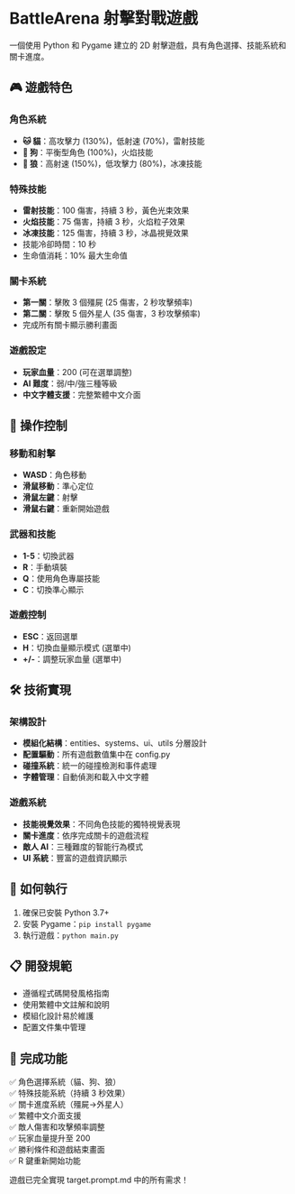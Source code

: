 # BattleArena 射擊對戰遊戲

一個使用 Python 和 Pygame 建立的 2D 射擊遊戲，具有角色選擇、技能系統和關卡進度。

## 🎮 遊戲特色

### 角色系統
- **🐱 貓**：高攻擊力 (130%)，低射速 (70%)，雷射技能
- **🐶 狗**：平衡型角色 (100%)，火焰技能  
- **🐺 狼**：高射速 (150%)，低攻擊力 (80%)，冰凍技能

### 特殊技能
- **雷射技能**：100 傷害，持續 3 秒，黃色光束效果
- **火焰技能**：75 傷害，持續 3 秒，火焰粒子效果
- **冰凍技能**：125 傷害，持續 3 秒，冰晶視覺效果
- 技能冷卻時間：10 秒
- 生命值消耗：10% 最大生命值

### 關卡系統
- **第一關**：擊敗 3 個殭屍 (25 傷害，2 秒攻擊頻率)
- **第二關**：擊敗 5 個外星人 (35 傷害，3 秒攻擊頻率)
- 完成所有關卡顯示勝利畫面

### 遊戲設定
- **玩家血量**：200 (可在選單調整)
- **AI 難度**：弱/中/強三種等級
- **中文字體支援**：完整繁體中文介面

## 🎯 操作控制

### 移動和射擊
- **WASD**：角色移動
- **滑鼠移動**：準心定位
- **滑鼠左鍵**：射擊
- **滑鼠右鍵**：重新開始遊戲

### 武器和技能
- **1-5**：切換武器
- **R**：手動填裝
- **Q**：使用角色專屬技能
- **C**：切換準心顯示

### 遊戲控制
- **ESC**：返回選單
- **H**：切換血量顯示模式 (選單中)
- **+/-**：調整玩家血量 (選單中)

## 🛠️ 技術實現

### 架構設計
- **模組化結構**：entities、systems、ui、utils 分層設計
- **配置驅動**：所有遊戲數值集中在 config.py
- **碰撞系統**：統一的碰撞檢測和事件處理
- **字體管理**：自動偵測和載入中文字體

### 遊戲系統
- **技能視覺效果**：不同角色技能的獨特視覺表現
- **關卡進度**：依序完成關卡的遊戲流程
- **敵人 AI**：三種難度的智能行為模式
- **UI 系統**：豐富的遊戲資訊顯示

## 🚀 如何執行

1. 確保已安裝 Python 3.7+
2. 安裝 Pygame：`pip install pygame`
3. 執行遊戲：`python main.py`

## 📋 開發規範

- 遵循程式碼開發風格指南
- 使用繁體中文註解和說明
- 模組化設計易於維護
- 配置文件集中管理

## 🎉 完成功能

✅ 角色選擇系統（貓、狗、狼）  
✅ 特殊技能系統（持續 3 秒效果）  
✅ 關卡進度系統（殭屍→外星人）  
✅ 繁體中文介面支援  
✅ 敵人傷害和攻擊頻率調整  
✅ 玩家血量提升至 200  
✅ 勝利條件和遊戲結束畫面  
✅ R 鍵重新開始功能  

遊戲已完全實現 target.prompt.md 中的所有需求！